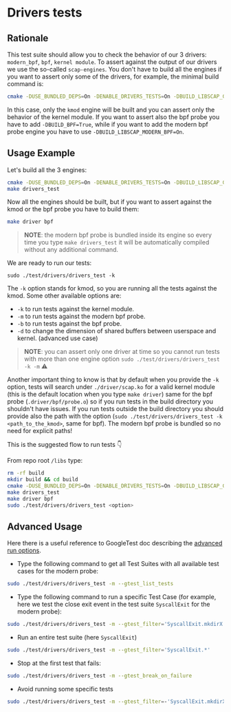 # Drivers tests

## Rationale

This test suite should allow you to check the behavior of our 3 drivers: `modern_bpf`, `bpf`, `kernel module`. To assert against the output of our drivers we use the so-called `scap-engines`.
You don't have to build all the engines if you want to assert only some of the drivers, for example, the minimal build command is:

```bash
cmake -DUSE_BUNDLED_DEPS=On -DENABLE_DRIVERS_TESTS=On -DBUILD_LIBSCAP_GVISOR=Off -DCREATE_TEST_TARGETS=On ..
```

In this case, only the `kmod` engine will be built and you can assert only the behavior of the kernel module. If you want to assert also the bpf probe you have to add `-DBUILD_BPF=True`, while if you want to add the modern bpf probe engine you have to use `-DBUILD_LIBSCAP_MODERN_BPF=On`.

## Usage Example

Let's build all the 3 engines:

```bash
cmake -DUSE_BUNDLED_DEPS=On -DENABLE_DRIVERS_TESTS=On -DBUILD_LIBSCAP_GVISOR=Off -DBUILD_BPF=On -DBUILD_LIBSCAP_MODERN_BPF=On -DCREATE_TEST_TARGETS=On -DMODERN_BPF_DEBUG_MODE=On ..
make drivers_test
```

Now all the engines should be built, but if you want to assert against the kmod or the bpf probe you have to build them:

```bash
make driver bpf
```

> __NOTE__: the modern bpf probe is bundled inside its engine so every time you type `make drivers_test` it will be automatically compiled without any additional command.

We are ready to run our tests:

```
sudo ./test/drivers/drivers_test -k
```

The `-k` option stands for kmod, so you are running all the tests against the kmod. Some other available options are:

- `-k` to run tests against the kernel module.
- `-m` to run tests against the modern bpf probe.
- `-b` to run tests against the bpf probe.
- `-d` to change the dimension of shared buffers between userspace and kernel. (advanced use case)

> __NOTE__: you can assert only one driver at time so you cannot run tests with more than one engine option `sudo ./test/drivers/drivers_test -k -m` ⚠️

Another important thing to know is that by default when you provide the `-k` option, tests will search under `./driver/scap.ko` for a valid kernel module (this is the default location when you type `make driver`) same for the bpf probe (`.driver/bpf/probe.o`) so if you run tests in the build directory you shouldn't have issues. If you run tests outside the build directory you should provide also the path with the option (`sudo ./test/drivers/drivers_test -k <path_to_the_kmod>`, same for bpf). The modern bpf probe is bundled so no need for explicit paths!

This is the suggested flow to run tests 👇

From repo root `/libs` type:

```bash
rm -rf build
mkdir build && cd build
cmake -DUSE_BUNDLED_DEPS=On -DENABLE_DRIVERS_TESTS=On -DBUILD_LIBSCAP_GVISOR=Off -DBUILD_BPF=True -DBUILD_LIBSCAP_MODERN_BPF=On -DCREATE_TEST_TARGETS=On ..
make drivers_test
make driver bpf
sudo ./test/drivers/drivers_test <option>
```

## Advanced Usage

Here there is a useful reference to GoogleTest doc describing the [advanced run options](https://github.com/google/googletest/blob/main/docs/advanced.md#running-a-subset-of-the-tests).

- Type the following command to get all Test Suites with all available test cases for the modern probe:

```bash
sudo ./test/drivers/drivers_test -m --gtest_list_tests
```

- Type the following command to run a specific Test Case (for example, here we test the close exit event in the test suite `SyscallExit` for the modern probe):

```bash
sudo ./test/drivers/drivers_test -m --gtest_filter='SyscallExit.mkdirX'
```

- Run an entire test suite (here `SyscallExit`)

```bash
sudo ./test/drivers/drivers_test -m --gtest_filter='SyscallExit.*'
```

- Stop at the first test that fails:

```bash
sudo ./test/drivers/drivers_test -m --gtest_break_on_failure
```

- Avoid running some specific tests

```bash
sudo ./test/drivers/drivers_test -m --gtest_filter=-'SyscallExit.mkdirX'
```
